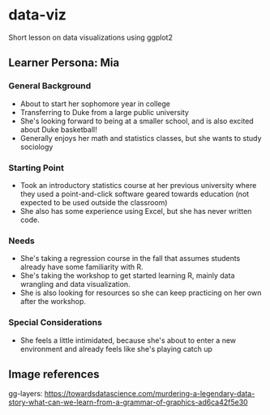 # data-viz

Short lesson on data visualizations using ggplot2

## Learner Persona: Mia

### General Background
- About to start her sophomore year in college
- Transferring to Duke from a large public university
- She's looking forward to being at a smaller school, and is also excited about Duke basketball! 
- Generally enjoys her math and statistics classes, but she wants to study sociology

### Starting Point
- Took an introductory statistics course at her previous university where they used a point-and-click software geared towards education (not expected to be used outside the classroom)
- She also has some experience using Excel, but she has never written code.

### Needs 
- She's taking a regression course in the fall that assumes students already have some familiarity with R. 
- She's taking the workshop to get started learning R, mainly data wrangling and data visualization. 
- She is also looking for resources so she can keep practicing on her own after the workshop. 

### Special Considerations 
- She feels a little intimidated, because she's about to enter a new environment and already feels like she's playing catch up
## Image references

gg-layers: https://towardsdatascience.com/murdering-a-legendary-data-story-what-can-we-learn-from-a-grammar-of-graphics-ad6ca42f5e30